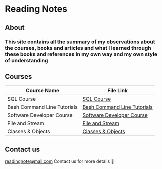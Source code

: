 # Reading Notes

## About

### This site contains all the summary of my observations about the courses, books and articles and what I learned through these books and references in my own way and my own style of understanding

## Courses

| Course Name                 | File Link                                                     |
|-----------------------------|---------------------------------------------------------------|
| SQL Course                  | [SQL Course](./SQL-Course.md)                                 |
| Bash Command Line Tutorials | [Bash Command Line Tutorials](./CLI-Course.md)                |
| Software Developer Course   | [Software Developer Course](./Software-Development-Course.md) |
| File and Stream | [File and Stream](./File-Stream.md) |
| Classes & Objects | [Classes & Objects](./Classes-Objects.md) |

## Contact us

readingnote@mail.com Contact us for more details :email:
